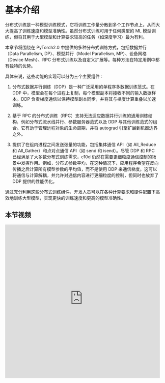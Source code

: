 # 基本介绍

分布式训练是一种模型训练模式，它将训练工作量分散到多个工作节点上，从而大大提高了训练速度和模型准确性。虽然分布式训练可用于任何类型的 ML 模型训练，但将其用于大型模型和计算要求较高的任务（如深度学习）最为有利。

本章节将围绕在 PyTorch2.0 中提供的多种分布式训练方式，包括数据并行（Data Parallelism, DP）、模型并行（Model Parallelism, MP）、设备网格（Device Mesh）、RPC 分布式训练以及自定义扩展等。每种方法在特定用例中都有独特的优势。

具体来说，这些功能的实现可以分为三个主要组件：

1. 分布式数据并行训练（DDP）是一种广泛采用的单程序多数据训练范式。在 DDP 中，模型会在每个进程上复制，每个模型副本将接收不同的输入数据样本。DDP 负责梯度通信以保持模型副本同步，并将其与梯度计算重叠以加速训练。

2. 基于 RPC 的分布式训练（RPC）支持无法适应数据并行训练的通用训练结构，例如分布式流水线并行、参数服务器范式以及 DDP 与其他训练范式的组合。它有助于管理远程对象的生命周期，并将 autograd 引擎扩展到机器边界之外。

3. 提供了在组内进程之间发送张量的功能，包括集体通信 API（如 All_Reduce 和 All_Gather）和点对点通信 API（如 send 和 isend）。尽管 DDP 和 RPC 已经满足了大多数分布式训练需求，c10d 仍然在需要更细粒度通信控制的场景中发挥作用。例如，分布式参数平均，在这种情况下，应用程序希望在反向传播之后计算所有模型参数的平均值，而不是使用 DDP 来通信梯度。这可以将通信与计算解耦，并允许对通信内容进行更细粒度的控制，但同时也放弃了 DDP 提供的性能优化。

通过充分利用这些分布式训练组件，开发人员可以在各种计算要求和硬件配置下高效地训练大型模型，实现更快的训练速度和更高的模型准确性。

## 本节视频

<html>
<iframe src="https:&as_wide=1&high_quality=1&danmaku=0&t=30&autoplay=0" width="100%" height="500" scrolling="no" border="0" frameborder="no" framespacing="0" allowfullscreen="true"> </iframe>
</html>

